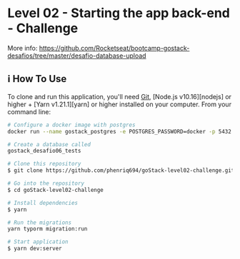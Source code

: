 # Level 02 - Starting the app back-end - Challenge
More info: https://github.com/Rocketseat/bootcamp-gostack-desafios/tree/master/desafio-database-upload

## :information_source: How To Use

To clone and run this application, you'll need [Git](https://git-scm.com), [Node.js v10.16][nodejs] or higher + [Yarn v1.21.1][yarn] or higher installed on your computer. From your command line:

```bash
# Configure a docker image with postgres
docker run --name gostack_postgres -e POSTGRES_PASSWORD=docker -p 5432:5432 -d postgres

# Create a database called
gostack_desafio06_tests

# Clone this repository
$ git clone https://github.com/phenriq694/goStack-level02-challenge.git

# Go into the repository
$ cd goStack-level02-challenge

# Install dependencies
$ yarn

# Run the migrations
yarn typorm migration:run

# Start application
$ yarn dev:server
```
